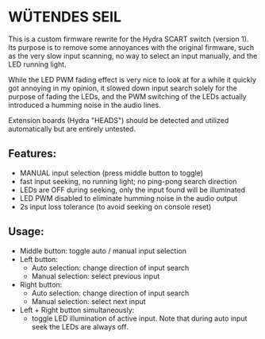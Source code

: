 # WÜTENDES SEIL #

This is a custom firmware rewrite for the Hydra SCART switch (version 1).
Its purpose is to remove some annoyances with the original firmware, such as
the very slow input scanning, no way to select an input manually, and the LED
running light.

While the LED PWM fading effect is very nice to look at for a while
it quickly got annoying in my opinion, it slowed down input search solely
for the purpose of fading the LEDs, and the PWM switching of the
LEDs actually introduced a humming noise in the audio lines.

Extension boards (Hydra "HEADS") should be detected and utilized automatically
but are entirely untested.

## Features: ##
* MANUAL input selection (press middle button to toggle)
* fast input seeking, no running light; no ping-pong search direction
* LEDs are OFF during seeking, only the input found will be illuminated
* LED PWM disabled to eliminate humming noise in the audio output
* 2s input loss tolerance (to avoid seeking on console reset)

## Usage: ##
* Middle button: toggle auto / manual input selection
* Left button:
  * Auto selection: change direction of input search
  * Manual selection: select previous input
* Right button:
  * Auto selection: change direction of input search
  * Manual selection: select next input
* Left + Right button simultaneously:
  * toggle LED illumination of active input. Note that during auto
    input seek the LEDs are always off.
